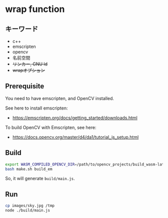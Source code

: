 # wrap function

## キーワード

- c++
- emscripten
- opencv
- 名前空間
- ~~リンカー, GNU ld~~
- ~~wrapオプション~~

## Prerequisite

You need to have emscripten, and OpenCV installed.

See here to install emscripten:
- https://emscripten.org/docs/getting_started/downloads.html

To build OpenCV with Emscripten, see here:
- https://docs.opencv.org/master/d4/da1/tutorial_js_setup.html


## Build

```bash
export WASM_COMPILED_OPENCV_DIR=/path/to/opencv_projects/build_wasm-latest
bash make.sh build_em
```

So, it will generate `build/main.js`.

## Run

```bash
cp images/sky.jpg /tmp
node ./build/main.js
```
